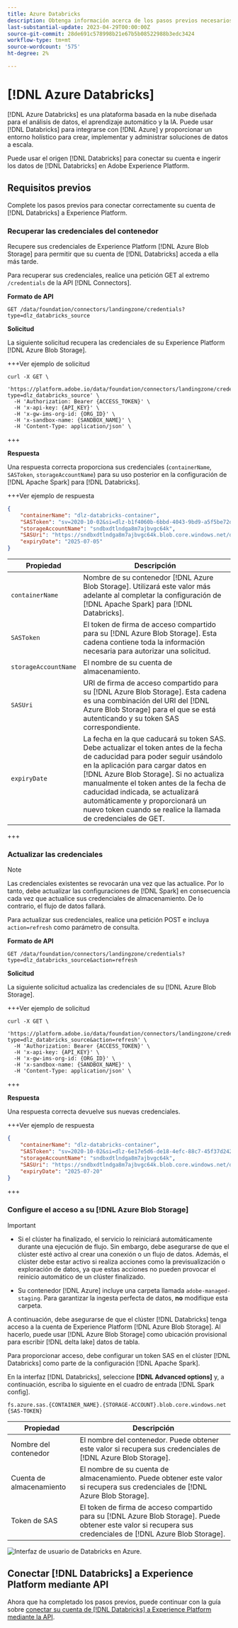 ```yaml
---
title: Azure Databricks
description: Obtenga información acerca de los pasos previos necesarios para conectar Azure Databricks a Experience Platform.
last-substantial-update: 2023-04-29T00:00:00Z
source-git-commit: 28de691c578998b21e67b5b08522988b3edc3424
workflow-type: tm+mt
source-wordcount: '575'
ht-degree: 2%

---
```


# [!DNL Azure Databricks]

[!DNL Azure Databricks] es una plataforma basada en la nube diseñada para el análisis de datos, el aprendizaje automático y la IA. Puede usar [!DNL Databricks] para integrarse con [!DNL Azure] y proporcionar un entorno holístico para crear, implementar y administrar soluciones de datos a escala.

Puede usar el origen [!DNL Databricks] para conectar su cuenta e ingerir los datos de [!DNL Databricks] en Adobe Experience Platform.

## Requisitos previos

Complete los pasos previos para conectar correctamente su cuenta de [!DNL Databricks] a Experience Platform.

### Recuperar las credenciales del contenedor

Recupere sus credenciales de Experience Platform [!DNL Azure Blob Storage] para permitir que su cuenta de [!DNL Databricks] acceda a ella más tarde.

Para recuperar sus credenciales, realice una petición GET al extremo `/credentials` de la API [!DNL Connectors].

**Formato de API**

```http
GET /data/foundation/connectors/landingzone/credentials?type=dlz_databricks_source
```

**Solicitud**

La siguiente solicitud recupera las credenciales de su Experience Platform [!DNL Azure Blob Storage].

+++Ver ejemplo de solicitud

```shell
curl -X GET \
  'https://platform.adobe.io/data/foundation/connectors/landingzone/credentials?type=dlz_databricks_source' \
  -H 'Authorization: Bearer {ACCESS_TOKEN}' \
  -H 'x-api-key: {API_KEY}' \
  -H 'x-gw-ims-org-id: {ORG_ID}' \
  -H 'x-sandbox-name: {SANDBOX_NAME}' \
  -H 'Content-Type: application/json' \
```

+++

**Respuesta**

Una respuesta correcta proporciona sus credenciales (`containerName`, `SASToken`, `storageAccountName`) para su uso posterior en la configuración de [!DNL Apache Spark] para [!DNL Databricks].

+++Ver ejemplo de respuesta

```json
{
    "containerName": "dlz-databricks-container",
    "SASToken": "sv=2020-10-02&si=dlz-b1f4060b-6bbd-4043-9bd9-a5f5be72de30&sr=c&sp=racwdlm&sig=zVQfmuElZJzOKkUk8z5lChrJ3YQUE2h6EShDZOsVeMc%3D",
    "storageAccountName": "sndbxdtlndga8m7ajbvgc64k",
    "SASUri": "https://sndbxdtlndga8m7ajbvgc64k.blob.core.windows.net/dlz-databricks-container?sv=2020-10-02&si=dlz-b1f4060b-6bbd-4043-9bd9-a5f5be72de30&sr=c&sp=racwdlm&sig=zVQfmuElZJzOKkUk8z5lChrJ3YQUE2h6EShDZOsVeMc%3D",
    "expiryDate": "2025-07-05"
}
```

| Propiedad | Descripción |
| --- | --- |
| `containerName` | Nombre de su contenedor [!DNL Azure Blob Storage]. Utilizará este valor más adelante al completar la configuración de [!DNL Apache Spark] para [!DNL Databricks]. |
| `SASToken` | El token de firma de acceso compartido para su [!DNL Azure Blob Storage]. Esta cadena contiene toda la información necesaria para autorizar una solicitud. |
| `storageAccountName` | El nombre de su cuenta de almacenamiento. |
| `SASUri` | URI de firma de acceso compartido para su [!DNL Azure Blob Storage]. Esta cadena es una combinación del URI del [!DNL Azure Blob Storage] para el que se está autenticando y su token SAS correspondiente. |
| `expiryDate` | La fecha en la que caducará su token SAS. Debe actualizar el token antes de la fecha de caducidad para poder seguir usándolo en la aplicación para cargar datos en [!DNL Azure Blob Storage]. Si no actualiza manualmente el token antes de la fecha de caducidad indicada, se actualizará automáticamente y proporcionará un nuevo token cuando se realice la llamada de credenciales de GET. |

+++

### Actualizar las credenciales

>[!NOTE]
>
>Las credenciales existentes se revocarán una vez que las actualice. Por lo tanto, debe actualizar las configuraciones de [!DNL Spark] en consecuencia cada vez que actualice sus credenciales de almacenamiento. De lo contrario, el flujo de datos fallará.

Para actualizar sus credenciales, realice una petición POST e incluya `action=refresh` como parámetro de consulta.

**Formato de API**

```http
GET /data/foundation/connectors/landingzone/credentials?type=dlz_databricks_source&action=refresh
```

**Solicitud**

La siguiente solicitud actualiza las credenciales de su [!DNL Azure Blob Storage].

+++Ver ejemplo de solicitud

```shell
curl -X GET \
  'https://platform.adobe.io/data/foundation/connectors/landingzone/credentials?type=dlz_databricks_source&action=refresh' \
  -H 'Authorization: Bearer {ACCESS_TOKEN}' \
  -H 'x-api-key: {API_KEY}' \
  -H 'x-gw-ims-org-id: {ORG_ID}' \
  -H 'x-sandbox-name: {SANDBOX_NAME}' \
  -H 'Content-Type: application/json' \
```

+++

**Respuesta**

Una respuesta correcta devuelve sus nuevas credenciales.

+++Ver ejemplo de respuesta

```json
{
    "containerName": "dlz-databricks-container",
    "SASToken": "sv=2020-10-02&si=dlz-6e17e5d6-de18-4efc-88c7-45f37d242617&sr=c&sp=racwdlm&sig=wvA4K3fcEmqAA%2FPvcMhB%2FA8y8RLwVJ7zhdWbxvT1uFM%3D",
    "storageAccountName": "sndbxdtlndga8m7ajbvgc64k",
    "SASUri": "https://sndbxdtlndga8m7ajbvgc64k.blob.core.windows.net/dlz-databricks-container?sv=2020-10-02&si=dlz-6e17e5d6-de18-4efc-88c7-45f37d242617&sr=c&sp=racwdlm&sig=wvA4K3fcEmqAA%2FPvcMhB%2FA8y8RLwVJ7zhdWbxvT1uFM%3D",
    "expiryDate": "2025-07-20"
}
```

+++

### Configure el acceso a su [!DNL Azure Blob Storage]

>[!IMPORTANT]
>
>* Si el clúster ha finalizado, el servicio lo reiniciará automáticamente durante una ejecución de flujo. Sin embargo, debe asegurarse de que el clúster esté activo al crear una conexión o un flujo de datos. Además, el clúster debe estar activo si realiza acciones como la previsualización o exploración de datos, ya que estas acciones no pueden provocar el reinicio automático de un clúster finalizado.
>
>* Su contenedor [!DNL Azure] incluye una carpeta llamada `adobe-managed-staging`. Para garantizar la ingesta perfecta de datos, **no** modifique esta carpeta.


A continuación, debe asegurarse de que el clúster [!DNL Databricks] tenga acceso a la cuenta de Experience Platform [!DNL Azure Blob Storage]. Al hacerlo, puede usar [!DNL Azure Blob Storage] como ubicación provisional para escribir [!DNL delta lake] datos de tabla.

Para proporcionar acceso, debe configurar un token SAS en el clúster [!DNL Databricks] como parte de la configuración [!DNL Apache Spark].

En la interfaz [!DNL Databricks], seleccione **[!DNL Advanced options]** y, a continuación, escriba lo siguiente en el cuadro de entrada [!DNL Spark config].

```shell
fs.azure.sas.{CONTAINER_NAME}.{STORAGE-ACCOUNT}.blob.core.windows.net {SAS-TOKEN}
```

| Propiedad | Descripción |
| --- | --- |
| Nombre del contenedor | El nombre del contenedor. Puede obtener este valor si recupera sus credenciales de [!DNL Azure Blob Storage]. |
| Cuenta de almacenamiento | El nombre de su cuenta de almacenamiento. Puede obtener este valor si recupera sus credenciales de [!DNL Azure Blob Storage]. |
| Token de SAS | El token de firma de acceso compartido para su [!DNL Azure Blob Storage]. Puede obtener este valor si recupera sus credenciales de [!DNL Azure Blob Storage]. |

![Interfaz de usuario de Databricks en Azure.](../../images/tutorials/create/databricks/databricks-ui.png)

## Conectar [!DNL Databricks] a Experience Platform mediante API

Ahora que ha completado los pasos previos, puede continuar con la guía sobre [conectar su cuenta de  [!DNL Databricks] a Experience Platform mediante la API](../../tutorials/api/create/databases/databricks.md).